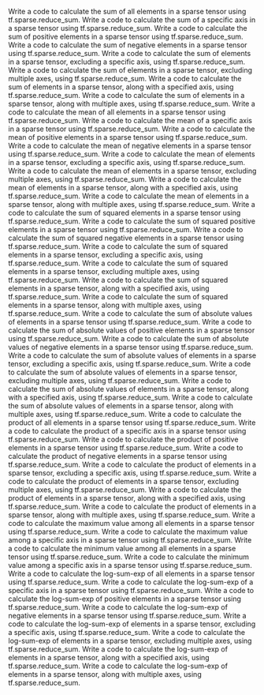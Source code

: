 Write a code to calculate the sum of all elements in a sparse tensor using tf.sparse.reduce_sum.
Write a code to calculate the sum of a specific axis in a sparse tensor using tf.sparse.reduce_sum.
Write a code to calculate the sum of positive elements in a sparse tensor using tf.sparse.reduce_sum.
Write a code to calculate the sum of negative elements in a sparse tensor using tf.sparse.reduce_sum.
Write a code to calculate the sum of elements in a sparse tensor, excluding a specific axis, using tf.sparse.reduce_sum.
Write a code to calculate the sum of elements in a sparse tensor, excluding multiple axes, using tf.sparse.reduce_sum.
Write a code to calculate the sum of elements in a sparse tensor, along with a specified axis, using tf.sparse.reduce_sum.
Write a code to calculate the sum of elements in a sparse tensor, along with multiple axes, using tf.sparse.reduce_sum.
Write a code to calculate the mean of all elements in a sparse tensor using tf.sparse.reduce_sum.
Write a code to calculate the mean of a specific axis in a sparse tensor using tf.sparse.reduce_sum.
Write a code to calculate the mean of positive elements in a sparse tensor using tf.sparse.reduce_sum.
Write a code to calculate the mean of negative elements in a sparse tensor using tf.sparse.reduce_sum.
Write a code to calculate the mean of elements in a sparse tensor, excluding a specific axis, using tf.sparse.reduce_sum.
Write a code to calculate the mean of elements in a sparse tensor, excluding multiple axes, using tf.sparse.reduce_sum.
Write a code to calculate the mean of elements in a sparse tensor, along with a specified axis, using tf.sparse.reduce_sum.
Write a code to calculate the mean of elements in a sparse tensor, along with multiple axes, using tf.sparse.reduce_sum.
Write a code to calculate the sum of squared elements in a sparse tensor using tf.sparse.reduce_sum.
Write a code to calculate the sum of squared positive elements in a sparse tensor using tf.sparse.reduce_sum.
Write a code to calculate the sum of squared negative elements in a sparse tensor using tf.sparse.reduce_sum.
Write a code to calculate the sum of squared elements in a sparse tensor, excluding a specific axis, using tf.sparse.reduce_sum.
Write a code to calculate the sum of squared elements in a sparse tensor, excluding multiple axes, using tf.sparse.reduce_sum.
Write a code to calculate the sum of squared elements in a sparse tensor, along with a specified axis, using tf.sparse.reduce_sum.
Write a code to calculate the sum of squared elements in a sparse tensor, along with multiple axes, using tf.sparse.reduce_sum.
Write a code to calculate the sum of absolute values of elements in a sparse tensor using tf.sparse.reduce_sum.
Write a code to calculate the sum of absolute values of positive elements in a sparse tensor using tf.sparse.reduce_sum.
Write a code to calculate the sum of absolute values of negative elements in a sparse tensor using tf.sparse.reduce_sum.
Write a code to calculate the sum of absolute values of elements in a sparse tensor, excluding a specific axis, using tf.sparse.reduce_sum.
Write a code to calculate the sum of absolute values of elements in a sparse tensor, excluding multiple axes, using tf.sparse.reduce_sum.
Write a code to calculate the sum of absolute values of elements in a sparse tensor, along with a specified axis, using tf.sparse.reduce_sum.
Write a code to calculate the sum of absolute values of elements in a sparse tensor, along with multiple axes, using tf.sparse.reduce_sum.
Write a code to calculate the product of all elements in a sparse tensor using tf.sparse.reduce_sum.
Write a code to calculate the product of a specific axis in a sparse tensor using tf.sparse.reduce_sum.
Write a code to calculate the product of positive elements in a sparse tensor using tf.sparse.reduce_sum.
Write a code to calculate the product of negative elements in a sparse tensor using tf.sparse.reduce_sum.
Write a code to calculate the product of elements in a sparse tensor, excluding a specific axis, using tf.sparse.reduce_sum.
Write a code to calculate the product of elements in a sparse tensor, excluding multiple axes, using tf.sparse.reduce_sum.
Write a code to calculate the product of elements in a sparse tensor, along with a specified axis, using tf.sparse.reduce_sum.
Write a code to calculate the product of elements in a sparse tensor, along with multiple axes, using tf.sparse.reduce_sum.
Write a code to calculate the maximum value among all elements in a sparse tensor using tf.sparse.reduce_sum.
Write a code to calculate the maximum value among a specific axis in a sparse tensor using tf.sparse.reduce_sum.
Write a code to calculate the minimum value among all elements in a sparse tensor using tf.sparse.reduce_sum.
Write a code to calculate the minimum value among a specific axis in a sparse tensor using tf.sparse.reduce_sum.
Write a code to calculate the log-sum-exp of all elements in a sparse tensor using tf.sparse.reduce_sum.
Write a code to calculate the log-sum-exp of a specific axis in a sparse tensor using tf.sparse.reduce_sum.
Write a code to calculate the log-sum-exp of positive elements in a sparse tensor using tf.sparse.reduce_sum.
Write a code to calculate the log-sum-exp of negative elements in a sparse tensor using tf.sparse.reduce_sum.
Write a code to calculate the log-sum-exp of elements in a sparse tensor, excluding a specific axis, using tf.sparse.reduce_sum.
Write a code to calculate the log-sum-exp of elements in a sparse tensor, excluding multiple axes, using tf.sparse.reduce_sum.
Write a code to calculate the log-sum-exp of elements in a sparse tensor, along with a specified axis, using tf.sparse.reduce_sum.
Write a code to calculate the log-sum-exp of elements in a sparse tensor, along with multiple axes, using tf.sparse.reduce_sum.